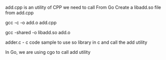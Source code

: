 add.cpp is an utility of CPP we need to call From Go
Create a libadd.so file from add.cpp

gcc -c -o add.o add.cpp

gcc -shared -o libadd.so add.o

adder.c  - c code sample to use so library in c and call the add utility

In Go, we are using cgo to call add utility
